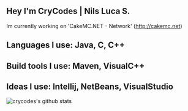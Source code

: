 ## Hey I'm CryCodes | Nils Luca S.

Im currently working on 'CakeMC.NET - Network' (http://cakemc.net)

## Languages I use: Java, C, C++

## Build tools I use: Maven, VisualC++ 

## Ideas I use: Intellij, NetBeans, VisualStudio

![crycodes's github stats](https://github-readme-stats.vercel.app/api?username=crycodes&count_private=true)
